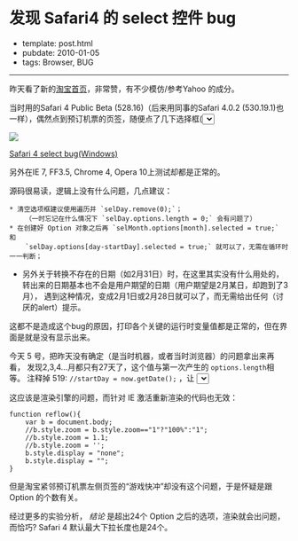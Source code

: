 
# 发现 Safari4 的 select 控件 bug

- template: post.html
- pubdate: 2010-01-05
- tags: Browser, BUG

----


昨天看了新的[淘宝首页](http://www.taobao.com/)，非常赞，有不少模仿/参考Yahoo 的成分。

当时用的Safari 4 Public Beta (528.16)（后来用同事的Safari 4.0.2 (530.19.1)也一样），偶然点到预订机票的页签，随便点了几下选择框(<select>)，2月，28天，正常；3月，28天？；4 月，28天！…

![](http://farm3.static.flickr.com/2659/4246970340_ee2cabeefc_o.png)

[Safari 4 select bug(Windows)](http://www.flickr.com/photos/hotoo/4246970340/)

另外在IE 7, FF3.5, Chrome 4, Opera 10上测试却都是正常的。

源码很易读，逻辑上没有什么问题，几点建议：

    * 清空选项框建议使用遍历并 `selDay.remove(0);`；
        （一时忘记在什么情况下 `selDay.options.length = 0;` 会有问题了）
    * 在创建好 Option 对象之后再 `selMonth.options[month].selected = true;` 和
        `selDay.options[day-startDay].selected = true;` 就可以了，无需在循环时一一判断；
   * 另外关于转换不存在的日期（如2月31日）时，在这里其实没有什么用处的，
        转出来的日期基本也不会是用户期望的日期（用户期望是2月某日，却跑到了3月），
        遇到这种情况，变成2月1日或2月28日就可以了，而无需给出任何（讨厌的alert）提示。

这都不是造成这个bug的原因，打印各个关键的运行时变量值都是正常的，但在界面是就是没有显示出来。

今天 5 号，把昨天没有确定（是当时机器，或者当时浏览器）的问题拿出来再看，
发现2,3,4…月都只有27天了，这个值与第一次产生的 `options.length`相等。
注释掉 519: `//startDay = now.getDate();` ，让 <select> 最初长度为31，
再转到2月，发现最后多了好几个不能点击的可见选项，此时浏览器也经常性崩溃。

这应该是渲染引擎的问题，而针对 IE 激活重新渲染的代码也无效：

    function reflow(){
        var b = document.body;
        //b.style.zoom = b.style.zoom=="1"?"100%":"1";
        //b.style.zoom = 1.1;
        //b.style.zoom = '';
        b.style.display = "none";
        b.style.display = "";
    }

但是淘宝紧邻预订机票左侧页签的“游戏快冲”却没有这个问题，于是怀疑是跟 Option 的个数有关。

经过更多的实验分析， *结论* 是超出24个 Option 之后的选项，渲染就会出问题，
而恰巧? Safari 4 默认最大下拉长度也是24个。
